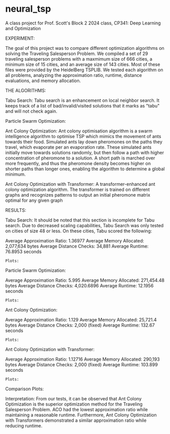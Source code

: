 # neural_tsp
A class project for Prof. Scott's Block 2 2024 class, CP341: Deep Learning and Optimization


EXPERIMENT:

The goal of this project was to compare different optimization algorithms on solving the Traveling Salesperson Problem. We compiled a set of 29 traveling salesperson problems with a maxmimum size of 666 cities, a minimum size of 15 cities, and an average size of 143 cities. Most of these files were provided by the HeidelBerg TSPLIB. We tested each algorithm on all problems, analyzing the approximation ratio, runtime, distance evaluations, and memory allocation.

THE ALGORITHMS:

Tabu Search:
Tabu search is an enhancement on local neighbor search. It keeps track of a list of bad/invalid/visited solutions that it marks as "tabu" and will not check again.

Particle Swarm Optimization:



Ant Colony Optimization:
Ant colony optimisation algorithm is a swarm intelligence algorithm to optimise TSP which mimics the movement of ants towards their food. Simulated ants lay down pheromones on the paths they travel, which evaporate per an evaporation rate. These simulated ants initially move towards solutions randomly, but then follow a path with higher concentration of pheromone to a solution. A short path is marched over more frequently, and thus the pheromone density becomes higher on shorter paths than longer ones, enabling the algorithm to determine a global minimum.

Ant Colony Optimization with Transformer:
A transformer-enhanced ant colony optimization algorithm. The transformer is trained on different graphs and recognizes patterns to output an initial pheromone matrix optimal for any given graph

RESULTS:

Tabu Search:
It should be noted that this section is incomplete for Tabu search. Due to decreased scaling capabilities, Tabu Search was only tested on cities of size 48 or less. On these cities, Tabu scored the following:

Average Approximation Ratio: 1.36977
Average Memory Allocated: 2,077,634 bytes
Average Distance Checks: 34,881
Average Runtime: 76.8953 seconds

    Plots:


Particle Swarm Optimization:

Average Approximation Ratio: 5.995
Average Memory Allocated: 271,454.48 bytes
Average Distance Checks: 4,020.6896
Average Runtime: 12.1956 seconds

    Plots:

Ant Colony Optimization:

Average Approximation Ratio: 1.129
Average Memory Allocated: 25,721.4 bytes
Average Distance Checks: 2,000 (fixed)
Average Runtime: 132.67 seconds

    Plots:

Ant Colony Optimization with Transformer:

Average Approximation Ratio: 1.12716
Average Memory Allocated: 290,193 bytes
Average Distance Checks: 2,000 (fixed)
Average Runtime: 103.899 seconds

    Plots:


Comparison Plots:



Interpretation:
From our tests, it can be observed that Ant Colony Optimization is the superior optimization method for the Traveling Salesperson Problem. ACO had the lowest approximation ratio while maintaining a reasonable runtime. Furthermore, Ant Colony Optimization with Transformers demonstrated a similar approximation ratio while reducing runtime.
















